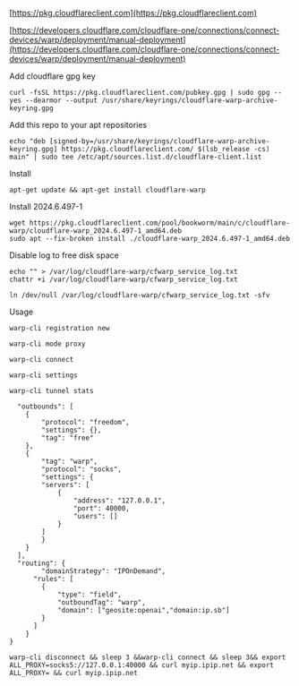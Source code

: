 [https://pkg.cloudflareclient.com](https://pkg.cloudflareclient.com)

[https://developers.cloudflare.com/cloudflare-one/connections/connect-devices/warp/deployment/manual-deployment](https://developers.cloudflare.com/cloudflare-one/connections/connect-devices/warp/deployment/manual-deployment)

Add cloudflare gpg key
```
curl -fsSL https://pkg.cloudflareclient.com/pubkey.gpg | sudo gpg --yes --dearmor --output /usr/share/keyrings/cloudflare-warp-archive-keyring.gpg
```

Add this repo to your apt repositories
```
echo "deb [signed-by=/usr/share/keyrings/cloudflare-warp-archive-keyring.gpg] https://pkg.cloudflareclient.com/ $(lsb_release -cs) main" | sudo tee /etc/apt/sources.list.d/cloudflare-client.list
```


Install
```
apt-get update && apt-get install cloudflare-warp
```

Install 2024.6.497-1

```
wget https://pkg.cloudflareclient.com/pool/bookworm/main/c/cloudflare-warp/cloudflare-warp_2024.6.497-1_amd64.deb
sudo apt --fix-broken install ./cloudflare-warp_2024.6.497-1_amd64.deb
```

Disable log to free disk space

```
echo "" > /var/log/cloudflare-warp/cfwarp_service_log.txt
chattr +i /var/log/cloudflare-warp/cfwarp_service_log.txt
```
```
ln /dev/null /var/log/cloudflare-warp/cfwarp_service_log.txt -sfv
```

Usage

```
warp-cli registration new
```
```
warp-cli mode proxy
```
```
warp-cli connect
```
```
warp-cli settings
```
```
warp-cli tunnel stats
```


```
  "outbounds": [
  	{
		"protocol": "freedom",
		"settings": {},
		"tag": "free"
	},
	{
		"tag": "warp",
		"protocol": "socks",
       	"settings": {
		"servers": [
			{
			    "address": "127.0.0.1",
			    "port": 40000, 
			    "users": []
			}
		]
		}
	}
  ],
  "routing": {
  		"domainStrategy": "IPOnDemand",
      "rules": [
        {
            "type": "field",
            "outboundTag": "warp",
            "domain": ["geosite:openai","domain:ip.sb"]
        }
      ]
    }
}
```

```
warp-cli disconnect && sleep 3 &&warp-cli connect && sleep 3&& export ALL_PROXY=socks5://127.0.0.1:40000 && curl myip.ipip.net && export ALL_PROXY= && curl myip.ipip.net
```
